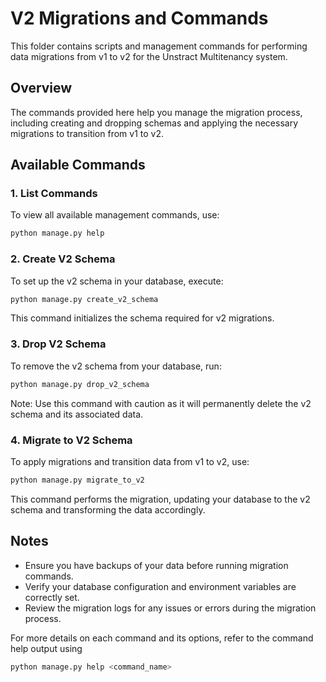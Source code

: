 # V2 Migrations and Commands

This folder contains scripts and management commands for performing data migrations from v1 to v2 for the Unstract Multitenancy system.

## Overview

The commands provided here help you manage the migration process, including creating and dropping schemas and applying the necessary migrations to transition from v1 to v2.

## Available Commands

### 1. List Commands

To view all available management commands, use:

```bash
python manage.py help
```

### 2. Create V2 Schema

To set up the v2 schema in your database, execute:

```bash
python manage.py create_v2_schema
```
This command initializes the schema required for v2 migrations.

### 3. Drop V2 Schema

To remove the v2 schema from your database, run:

```bash
python manage.py drop_v2_schema
```
Note: Use this command with caution as it will permanently delete the v2 schema and its associated data.

### 4. Migrate to V2 Schema
To apply migrations and transition data from v1 to v2, use:

```bash
python manage.py migrate_to_v2
```

This command performs the migration, updating your database to the v2 schema and transforming the data accordingly.


## Notes
- Ensure you have backups of your data before running migration commands.
- Verify your database configuration and environment variables are correctly set.
- Review the migration logs for any issues or errors during the migration process.

For more details on each command and its options, refer to the command help output using 
```bash
python manage.py help <command_name>
```
